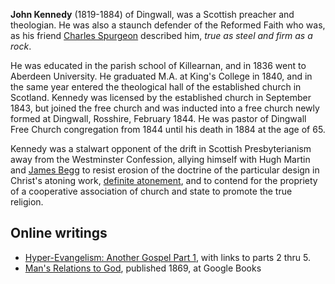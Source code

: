 **John Kennedy** (1819-1884) of Dingwall, was a Scottish preacher
and theologian. He was also a staunch defender of the Reformed
Faith who was, as his friend
[Charles Spurgeon](Charles_Spurgeon "Charles Spurgeon") described
him, *true as steel and firm as a rock*.

He was educated in the parish school of Killearnan, and in 1836
went to Aberdeen University. He graduated M.A. at King's College in
1840, and in the same year entered the theological hall of the
established church in Scotland. Kennedy was licensed by the
established church in September 1843, but joined the free church
and was inducted into a free church newly formed at Dingwall,
Rosshire, February 1844. He was pastor of Dingwall Free Church
congregation from 1844 until his death in 1884 at the age of 65.

Kennedy was a stalwart opponent of the drift in Scottish
Presbyterianism away from the Westminster Confession, allying
himself with Hugh Martin and [James Begg](James_Begg "James Begg")
to resist erosion of the doctrine of the particular design in
Christ's atoning work,
[definite atonement](Definite_atonement "Definite atonement"), and
to contend for the propriety of a cooperative association of church
and state to promote the true religion.

## Online writings

-   [Hyper-Evangelism: Another Gospel Part 1](http://members.aol.com/RSISBELL/hyper1.html),
    with links to parts 2 thru 5.
-   [Man's Relations to God](http://books.google.com/books?id=SQcDAAAAQAAJ&printsec=titlepage&dq=john+kennedy+%22man's+relations+to+god%22),
    published 1869, at Google Books



